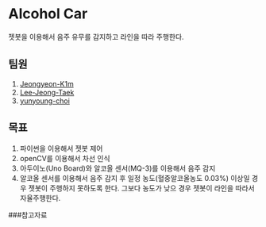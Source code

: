 # Alcohol Car
젯봇을 이용해서 음주 유무를 감지하고 라인을 따라 주행한다.

## 팀원
1. [Jeongyeon-K1m](https://github.com/Jeongyeon-K1m)
2. [Lee-Jeong-Taek](https://github.com/Lee-Jeong-Taek)
3. [yunyoung-choi](https://github.com/yunyoung-choi)

## 목표
1. 파이썬을 이용해서 젯봇 제어
2. openCV를 이용해서 차선 인식
3. 아두이노(Uno Board)와 알코올 센서(MQ-3)를 이용해서 음주 감지
4. 알코올 센서를 이용해서 음주 감지 후 일정 농도(혈중알코올농도 0.03%) 이상일 경우 젯봇이 주행하지 못하도록 한다. 그보다 농도가 낮으 경우 젯봇이 라인을 따라서 자율주행한다.

###참고자료
